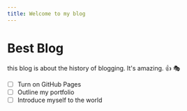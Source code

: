 ```yaml
---
title: Welcome to my blog
---
```

# Best Blog

this blog is about the history of blogging. It's amazing. 👍 🎭

- [ ] Turn on GitHub Pages
- [ ] Outline my portfolio
- [ ] Introduce myself to the world
